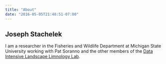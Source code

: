 ```yaml
---
title: "About"
date: "2016-05-05T21:48:51-07:00"
---
```


## Joseph Stachelek

I am a researcher in the Fisheries and Wildlife Department at Michigan State University working with Pat Soranno and the other members of the [Data Intensive Landscape Limnology Lab](https://bigdatalimno.org/).
